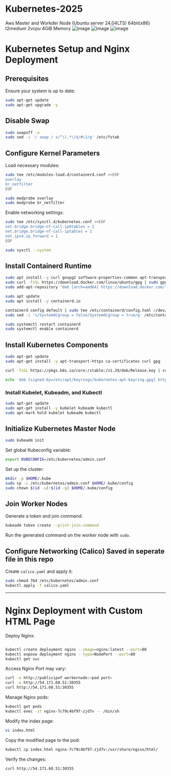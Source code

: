 # Kubernetes-2025
Aws Master and Workder Node (Ubuntu server 24.04LTS)
64bit(x86)
t2medium 2vcpu 4GiB Memory
![image](https://github.com/user-attachments/assets/8456fecc-c734-4883-8c7e-7532b5320dcc)
![image](https://github.com/user-attachments/assets/4d921163-3019-4c20-9ad3-ab5280397543)
![image](https://github.com/user-attachments/assets/cc2b3b73-2cb4-48a0-ae5b-a4d9eaecd0c1)

# Kubernetes Setup and Nginx Deployment

## Prerequisites
Ensure your system is up to date:
```sh
sudo apt-get update
sudo apt-get upgrade -y
```

## Disable Swap
```sh
sudo swapoff -a
sudo sed -i '/ swap / s/^\(.*\)$/#\1/g' /etc/fstab
```

## Configure Kernel Parameters
Load necessary modules:
```sh
sudo tee /etc/modules-load.d/containerd.conf <<EOF
overlay
br_netfilter
EOF

sudo modprobe overlay
sudo modprobe br_netfilter
```

Enable networking settings:
```sh
sudo tee /etc/sysctl.d/kubernetes.conf <<EOF
net.bridge.bridge-nf-call-ip6tables = 1
net.bridge.bridge-nf-call-iptables = 1
net.ipv4.ip_forward = 1
EOF

sudo sysctl --system
```

## Install Containerd Runtime
```sh
sudo apt install -y curl gnupg2 software-properties-common apt-transport-https ca-certificates
sudo curl -fsSL https://download.docker.com/linux/ubuntu/gpg | sudo gpg --dearmour -o /etc/apt/trusted.gpg.d/docker.gpg
sudo add-apt-repository "deb [arch=amd64] https://download.docker.com/linux/ubuntu $(lsb_release -cs) stable"

sudo apt update
sudo apt install -y containerd.io

containerd config default | sudo tee /etc/containerd/config.toml >/dev/null 2>&1
sudo sed -i 's/SystemdCgroup = false/SystemdCgroup = true/g' /etc/containerd/config.toml

sudo systemctl restart containerd
sudo systemctl enable containerd
```

## Install Kubernetes Components
```sh
sudo apt-get update
sudo apt-get install -y apt-transport-https ca-certificates curl gpg

curl -fsSL https://pkgs.k8s.io/core:/stable:/v1.29/deb/Release.key | sudo gpg --dearmor -o /etc/apt/keyrings/kubernetes-apt-keyring.gpg

echo 'deb [signed-by=/etc/apt/keyrings/kubernetes-apt-keyring.gpg] https://pkgs.k8s.io/core:/stable:/v1.29/deb/ /' | sudo tee /etc/apt/sources.list.d/kubernetes.list
```

### Install Kubelet, Kubeadm, and Kubectl
```sh
sudo apt-get update
sudo apt-get install -y kubelet kubeadm kubectl
sudo apt-mark hold kubelet kubeadm kubectl
```

## Initialize Kubernetes Master Node
```sh
sudo kubeadm init
```

Set global Kubeconfig variable:
```sh
export KUBECONFIG=/etc/kubernetes/admin.conf
```

Set up the cluster:
```sh
mkdir -p $HOME/.kube
sudo cp -i /etc/kubernetes/admin.conf $HOME/.kube/config
sudo chown $(id -u):$(id -g) $HOME/.kube/config
```

## Join Worker Nodes
Generate a token and join command:
```sh
kubeadm token create --print-join-command
```
Run the generated command on the worker node with `sudo`.

## Configure Networking (Calico) Saved in seperate file in this repo
Create `calico.yaml` and apply it:
```sh
sudo chmod 764 /etc/kubernetes/admin.conf
kubectl apply -f calico.yaml
```

---

# Nginx Deployment with Custom HTML Page

Deploy Nginx:
```sh

kubectl create deployment nginx --image=nginx:latest --port=80
kubectl expose deployment nginx --type=NodePort --port=80
kubectl get svc
```

Access Nginx Port may vary:
```sh
curl -o http://publicipof workernode:<pod port>
curl -o http://54.171.60.51:30355
curl http://54.171.60.51:30355
```

Manage Nginx pods:
```sh
kubectl get pods
kubectl exec -it nginx-7c79c4bf97-zjd7v -- /bin/sh
```

Modify the index page:
```sh
vi index.html
```

Copy the modified page to the pod:
```sh
kubectl cp index.html nginx-7c79c4bf97-zjd7v:/usr/share/nginx/html/
```

Verify the changes:
```sh
curl http://54.171.60.51:30355
```






